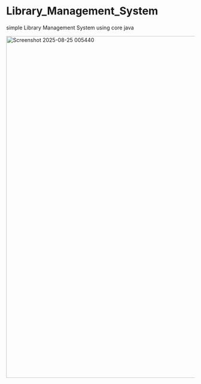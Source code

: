 # Library_Management_System
simple Library Management System using core java 

<img width="830" height="913" alt="Screenshot 2025-08-25 005440" src="https://github.com/user-attachments/assets/fef61800-144e-42f3-90f3-ec1b7b1b0988" />
